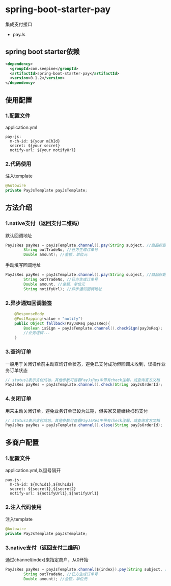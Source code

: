# spring-boot-starter-pay

集成支付接口

- payJs

## spring boot starter依赖

```xml
<dependency>
  <groupId>com.seepine</groupId>
  <artifactId>spring-boot-starter-pay</artifactId>
  <version>0.1.2</version>
</dependency>
```

## 使用配置

### 1.配置文件
application.yml
```
pay-js:
  m-ch-id: ${your mChId}
  secret: ${your secret}
  notify-url: ${your notifyUrl}
```

### 2.代码使用
注入template
```java
@Autowire
private PayJsTemplate payJsTemplate;
```

## 方法介绍
### 1.native支付（返回支付二维码）
默认回调地址
```java
PayJsRes payRes = payJsTemplate.channel().pay(String subject, //商品标题
        String outTradeNo, //已方生成订单号
        Double amount); //金额，单位元
```
手动填写回调地址
```java
PayJsRes payRes = payJsTemplate.channel().pay(String subject, //商品标题
        String outTradeNo, //已方生成订单号
        Double amount, //金额，单位元
        String notifyUrl); //异步通知回调地址
```
### 2.异步通知回调验签
```java
    @ResponseBody
    @PostMapping(value = "notify")
    public Object fallback(PayJsReq payJsReq){
        Boolean isSign = payJsTemplate.channel().checkSign(payJsReq);
        //业务逻辑...
    }
```
### 3.查询订单
一般用于关闭订单前主动查询订单状态，避免已支付成功但回调未收到，误操作业务订单状态
```java
// status1表示支付成功，其他参数可查看PayJsRes中带有check注解，或查询官方文档
PayJsRes payRes = payJsTemplate.channel().check(String payJsOrderId);
```
### 4.关闭订单
用来主动关闭订单，避免业务订单已设为过期，但买家又能继续扫码支付
```java
// status1表示支付成功，其他参数可查看PayJsRes中带有check注解，或查询官方文档
PayJsRes payRes = payJsTemplate.channel().close(String payJsOrderId);
```

## 多商户配置

### 1.配置文件
application.yml,以逗号隔开
```
pay-js:
  m-ch-id: ${mChId1},${mChId2}
  secret: ${secret1},${secret2}
  notify-url: ${notifyUrl1},${notifyUrl1}
```

### 2.注入代码使用
注入template
```java
@Autowire
private PayJsTemplate payJsTemplate;
```
### 3.native支付（返回支付二维码）
通过channel(index)来指定商户，从0开始
```java
PayJsRes payRes = payJsTemplate.channel(${index}).pay(String subject, //商品标题
        String outTradeNo, //已方生成订单号
        Double amount); //金额，单位元
```